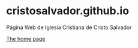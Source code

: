 # cristosalvador.github.io
Página Web de Iglesia Cristiana de Cristo Salvador

[The home page](http://cristosalvador.github.io/)
